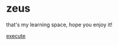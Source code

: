 # zeus
 
 that's my learning space, hope you enjoy it!


<a href="https://eduardosob.github.io/zeus/CSS.html"> execute </a>
